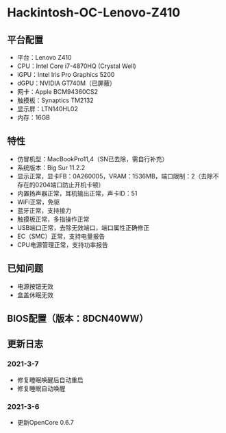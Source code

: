 # Hackintosh-OC-Lenovo-Z410

## 平台配置
* 平台：Lenovo Z410
* CPU：Intel Core i7-4870HQ (Crystal Well)
* iGPU：Intel Iris Pro Graphics 5200
* dGPU：NVIDIA GT740M（已屏蔽）
* 网卡：Apple BCM94360CS2
* 触摸板：Synaptics TM2132
* 显示屏：LTN140HL02
* 内存：16GB

## 特性
* 仿冒机型：MacBookPro11,4（SN已去除，需自行补充）
* 系统版本：Big Sur 11.2.2
* 显示正常，显卡FB：0A260005，VRAM：1536MB，端口限制：2（去除不存在的0204端口防止开机卡顿）
* 内置扬声器正常，耳机输出正常，声卡ID：51
* WiFi正常，免驱
* 蓝牙正常，支持接力
* 触摸板正常，多指操作正常
* USB端口正常，去除无效端口，端口属性正确修正
* EC（SMC）正常，支持电量报告
* CPU电源管理正常，支持功率报告

## 已知问题
* 电源按钮无效
* 盒盖休眠无效

## BIOS配置（版本：8DCN40WW）

## 更新日志
### 2021-3-7
* 修复睡眠唤醒后自动重启
* 修复睡眠自动唤醒
### 2021-3-6
* 更新OpenCore 0.6.7
